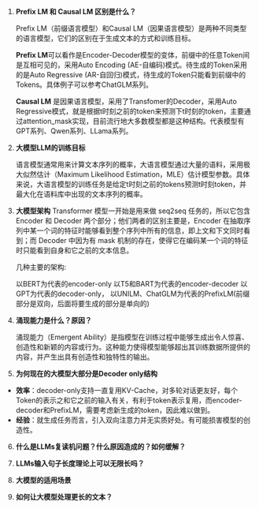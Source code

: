 1. **Prefix LM 和 Causal LM 区别是什么？**
    
    Prefix LM（前缀语言模型）和Causal LM（因果语言模型）是两种不同类型的语言模型，它们的区别在于生成文本的方式和训练目标。
    
    **Prefix LM**可以看作是Encoder-Decoder模型的变体，前缀中的任意Token间是互相可见的，采用Auto Encoding (AE-自编码)模式。待生成的Token采用的是Auto Regressive (AR-自回归)模式，待生成的Token只能看到前缀中的Tokens。具体例子可以参考ChatGLM系列。
 
    **Causal LM** 是因果语言模型，采用了Transfomer的Decoder，采用Auto Regressive模式，就是根据t时刻之前的token来预测下t时刻的token，主要通过attention_mask实现，目前流行地大多数模型都是这种结构。代表模型有GPT系列、Qwen系列、LLama系列。

2. **大模型LLM的训练目标**

    语言模型通常用来计算文本序列的概率，大语言模型通过大量的语料，采用极大似然估计（Maximum Likelihood Estimation，MLE）估计模型参数。具体来说，大语言模型的训练任务是给定t时刻之前的tokens预测t时刻token，并最大化在语料库中出现的文本序列的概率。

3. **大模型架构**
    Transformer 模型一开始是用来做 seq2seq 任务的，所以它包含 Encoder 和 Decoder 两个部分；他们两者的区别主要是，Encoder 在抽取序列中某一个词的特征时能够看到整个序列中所有的信息，即上文和下文同时看到；而 Decoder 中因为有 mask 机制的存在，使得它在编码某一个词的特征时只能看到自身和它之前的文本信息。

    几种主要的架构:

    以BERT为代表的encoder-only
    以T5和BART为代表的encoder-decoder
    以GPT为代表的decoder-only，
    以UNILM、ChatGLM为代表的PrefixLM(前缀部分是双向，后面将要生成的部分是单向的)

4. **涌现能力是什么？原因？**

    涌现能力（Emergent Ability）是指模型在训练过程中能够生成出令人惊喜、创造性和新颖的内容或行为。这种能力使得模型能够超出其训练数据所提供的内容，并产生出具有创造性和独特性的输出。

5. **为何现在的大模型大部分是Decoder only结构**
* **效率**：decoder-only支持一直复用KV-Cache，对多轮对话更友好，每个Token的表示之和它之前的输入有关，有利于token表示复用，而encoder-decoder和PrefixLM，需要考虑新生成的token，因此难以做到。
* **经验**：就生成任务而言，引入双向注意力并无实质好处。有可能损害模型的创造性。

6. **什么是LLMs复读机问题？什么原因造成的？如何缓解？**

7. **LLMs输入句子长度理论上可以无限长吗？**

8. **大模型的适用场景**

9. **如何让大模型处理更长的文本？**

